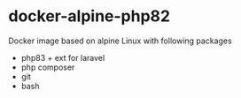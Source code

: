 # docker-alpine-php82

Docker image based on alpine Linux with following packages 

- php83 + ext for laravel
- php composer
- git 
- bash
